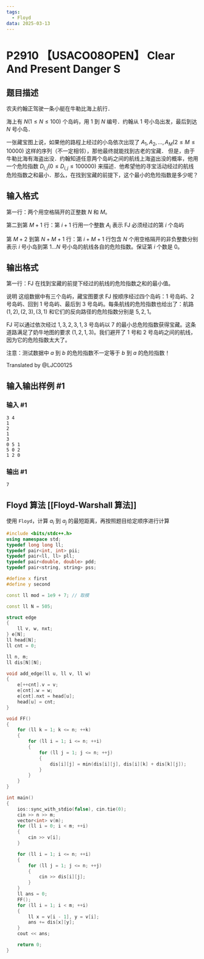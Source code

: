 ```yaml
---
tags:
  - Floyd
data: 2025-03-13
---
```

# P2910 【USACO08OPEN】 Clear And Present Danger S

## 题目描述

农夫约翰正驾驶一条小艇在牛勒比海上航行．

海上有 $N(1\leq N\leq 100)$ 个岛屿，用 $1$ 到 $N$ 编号．约翰从 $1$ 号小岛出发，最后到达 $N$ 号小岛．

一张藏宝图上说，如果他的路程上经过的小岛依次出现了  $A_1,A_2,\dots ,A_M(2\leq M\leq 10000)$ 这样的序列（不一定相邻），那他最终就能找到古老的宝藏． 但是，由于牛勒比海有海盗出没．约翰知道任意两个岛屿之间的航线上海盗出没的概率，他用一个危险指数 $D_{i,j}(0\leq D_{i,j}\leq 100000)$ 来描述．他希望他的寻宝活动经过的航线危险指数之和最小．那么，在找到宝藏的前提下，这个最小的危险指数是多少呢？

## 输入格式

第一行：两个用空格隔开的正整数 $N$ 和 $M$。

第二到第 $M+1$ 行：第 $i+1$ 行用一个整数 $A_i$ 表示 FJ 必须经过的第 $i$ 个岛屿

第 $M+2$ 到第 $N+M+1$ 行：第 $i+M+1$ 行包含 $N$ 个用空格隔开的非负整数分别表示 $i$ 号小岛到第 $1\dots N$ 号小岛的航线各自的危险指数。保证第 $i$ 个数是 $0$。

## 输出格式

第一行：FJ 在找到宝藏的前提下经过的航线的危险指数之和的最小值。

说明
这组数据中有三个岛屿，藏宝图要求 FJ 按顺序经过四个岛屿：$1$ 号岛屿、$2$ 号岛屿、回到 $1$ 号岛屿、最后到 $3$ 号岛屿。每条航线的危险指数也给出了：航路$(1,2),(2,3),(3,1)$ 和它们的反向路径的危险指数分别是 $5,2,1$。

FJ 可以通过依次经过 $1,3,2,3,1,3$ 号岛屿以 $7$ 的最小总危险指数获得宝藏。这条道路满足了奶牛地图的要求 $(1,2,1,3)$。我们避开了 $1$ 号和 $2$ 号岛屿之间的航线，因为它的危险指数太大了。

注意：测试数据中 $a$ 到 $b$ 的危险指数不一定等于 $b$ 到 $a$ 的危险指数！

Translated by @LJC00125

## 输入输出样例 #1

### 输入 #1

```
3 4 
1 
2 
1 
3 
0 5 1 
5 0 2 
1 2 0
```

### 输出 #1

```
7
```

## Floyd 算法 [[Floyd-Warshall 算法]]

使用 `Floyd`，计算 $a_i$ 到 $a_j$ 的最短距离，再按照题目给定顺序进行计算

```cpp
#include <bits/stdc++.h>
using namespace std;
typedef long long ll;
typedef pair<int, int> pii;
typedef pair<ll, ll> pll;
typedef pair<double, double> pdd;
typedef pair<string, string> pss;

#define x first
#define y second

const ll mod = 1e9 + 7; // 取模

const ll N = 505;

struct edge
{
    ll v, w, nxt;
} e[N];
ll head[N];
ll cnt = 0;

ll n, m;
ll dis[N][N];

void add_edge(ll u, ll v, ll w)
{
    e[++cnt].v = v;
    e[cnt].w = w;
    e[cnt].nxt = head[u];
    head[u] = cnt;
}

void FF()
{
    for (ll k = 1; k <= n; ++k)
    {
        for (ll i = 1; i <= n; ++i)
        {
            for (ll j = 1; j <= n; ++j)
            {
                dis[i][j] = min(dis[i][j], dis[i][k] + dis[k][j]);
            }
        }
    }
}

int main()
{
    ios::sync_with_stdio(false), cin.tie(0);
    cin >> n >> m;
    vector<int> v(m);
    for (ll i = 0; i < m; ++i)
    {
        cin >> v[i];
    }

    for (ll i = 1; i <= n; ++i)
    {
        for (ll j = 1; j <= n; ++j)
        {
            cin >> dis[i][j];
        }
    }
    ll ans = 0;
    FF();
    for (ll i = 1; i < m; ++i)
    {
        ll x = v[i - 1], y = v[i];
        ans += dis[x][y];
    }
    cout << ans;

    return 0;
}

```